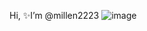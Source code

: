 Hi, ✨I’m @millen2223
![image](https://user-images.githubusercontent.com/87771278/129770814-b1f2b347-55ed-4773-902d-6dcec5676c6a.png)



